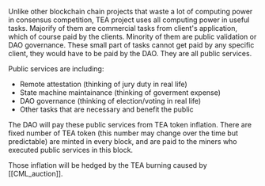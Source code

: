 Unlike other blockchain chain projects that waste a lot of computing power in consensus competition, TEA project uses all computing power in useful tasks. Majorify of them are commercial tasks from client's application, which of course paid by the clients. Minority of them are public validation or DAO governance. These small part of tasks cannot get paid by any specific client, they would have to be paid by the DAO. They are all public services.

Public services are including:
- Remote attestation (thinking of jury duty in real life)
- State machine maintainance (thinking of goverment expense)
- DAO governance (thinking of election/voting in real life)
- Other tasks that are necessary and benefit the public

The DAO will pay these public services from TEA token inflation. There are fixed number of TEA token (this number may change over the time but predictable) are minted in every block, and are paid to the miners who executed public services in this block.

Those inflation will be hedged by the TEA burning caused by [[CML_auction]].